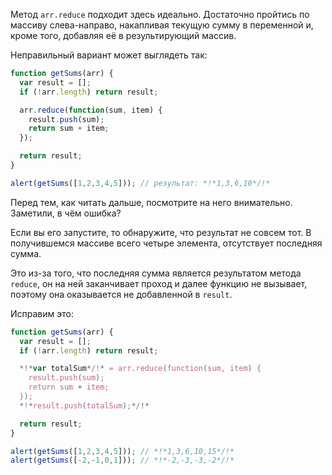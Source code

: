 Метод `arr.reduce` подходит здесь идеально. Достаточно пройтись по массиву слева-направо, накапливая текущую сумму в переменной и, кроме того, добавляя её в результирующий массив.

Неправильный вариант может выглядеть так:

```js run
function getSums(arr) {
  var result = [];
  if (!arr.length) return result;

  arr.reduce(function(sum, item) {
    result.push(sum);
    return sum + item;
  });

  return result;
}

alert(getSums([1,2,3,4,5])); // результат: *!*1,3,6,10*/!*
```

Перед тем, как читать дальше, посмотрите на него внимательно. Заметили, в чём ошибка?

Если вы его запустите, то обнаружите, что результат не совсем тот. В получившемся массиве всего четыре элемента, отсутствует последняя сумма.

Это из-за того, что последняя сумма является результатом метода `reduce`, он на ней заканчивает проход и далее функцию не вызывает, поэтому она оказывается не добавленной в `result`.

Исправим это:

```js run
function getSums(arr) {
  var result = [];
  if (!arr.length) return result;

  *!*var totalSum*/!* = arr.reduce(function(sum, item) {
    result.push(sum);
    return sum + item;
  });
  *!*result.push(totalSum);*/!*

  return result;
}

alert(getSums([1,2,3,4,5])); // *!*1,3,6,10,15*/!*
alert(getSums([-2,-1,0,1])); // *!*-2,-3,-3,-2*/!*
```


